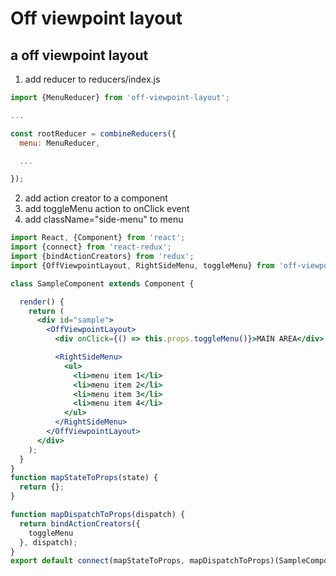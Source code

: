 # Off viewpoint layout
## a off viewpoint layout

1. add reducer to reducers/index.js
```jsx
import {MenuReducer} from 'off-viewpoint-layout';

...

const rootReducer = combineReducers({
  menu: MenuReducer,

  ...

});
```

2. add action creator to a component
3. add toggleMenu action to onClick event
4. add className="side-menu" to menu <div>
```jsx
import React, {Component} from 'react';
import {connect} from 'react-redux';
import {bindActionCreators} from 'redux';
import {OffViewpointLayout, RightSideMenu, toggleMenu} from 'off-viewpoint-layout';

class SampleComponent extends Component {

  render() {
    return (
      <div id="sample">
        <OffViewpointLayout>
          <div onClick={() => this.props.toggleMenu()}>MAIN AREA</div>

          <RightSideMenu>
            <ul>
              <li>menu item 1</li>
              <li>menu item 2</li>
              <li>menu item 3</li>
              <li>menu item 4</li>
            </ul>
          </RightSideMenu>
        </OffViewpointLayout>
      </div>
    );
  }
}
function mapStateToProps(state) {
  return {};
}

function mapDispatchToProps(dispatch) {
  return bindActionCreators({
    toggleMenu
  }, dispatch);
}
export default connect(mapStateToProps, mapDispatchToProps)(SampleComponent);
```
